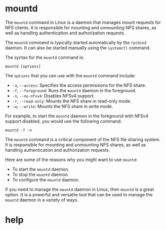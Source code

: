 # mountd

The `mountd` command in Linux is a daemon that manages mount requests for NFS clients. It is responsible for mounting and unmounting NFS shares, as well as handling authentication and authorization requests.

The `mountd` command is typically started automatically by the `rpcbind` daemon. It can also be started manually using the `systemctl` command.

The syntax for the `mountd` command is:

```
mountd [options]
```

The `options` that you can use with the `mountd` command include:

* `-a`, `--access`: Specifies the access permissions for the NFS share.
* `-f`, `--foreground`: Runs the `mountd` daemon in the foreground.
* `-n`, `--no-nfsv4`: Disables NFSv4 support.
* `-r`, `--read-only`: Mounts the NFS share in read-only mode.
* `-w`, `--write`: Mounts the NFS share in write mode.

For example, to start the `mountd` daemon in the foreground with NFSv4 support disabled, you would use the following command:

```
mountd -f -n
```

The `mountd` command is a critical component of the NFS file sharing system. It is responsible for mounting and unmounting NFS shares, as well as handling authentication and authorization requests.

Here are some of the reasons why you might want to use `mountd`:

* To start the `mountd` daemon.
* To stop the `mountd` daemon.
* To configure the `mountd` daemon.

If you need to manage the `mountd` daemon in Linux, then `mountd` is a great option. It is a powerful and versatile tool that can be used to manage the `mountd` daemon in a variety of ways.

# help

```

```



